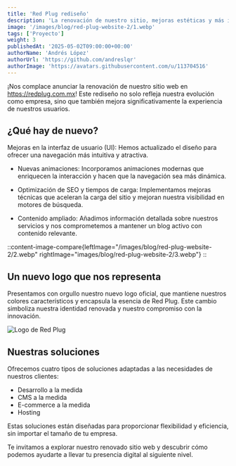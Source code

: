 ```yaml
---
title: 'Red Plug rediseño'
description: 'La renovación de nuestro sitio, mejoras estéticas y más información de los servicios'
image: '/images/blog/red-plug-website-2/1.webp'
tags: ['Proyecto']
weight: 3
publishedAt: '2025-05-02T09:00:00+00:00'
authorName: 'Andrés López'
authorUrl: 'https://github.com/andreslqr'
authorImage: 'https://avatars.githubusercontent.com/u/113704516'
---
```


​¡Nos complace anunciar la renovación de nuestro sitio web en https://redplug.com.mx! Este rediseño no solo refleja nuestra evolución como empresa, sino que también mejora significativamente la experiencia de nuestros usuarios.

## ¿Qué hay de nuevo?
Mejoras en la interfaz de usuario (UI): Hemos actualizado el diseño para ofrecer una navegación más intuitiva y atractiva.​

- Nuevas animaciones: Incorporamos animaciones modernas que enriquecen la interacción y hacen que la navegación sea más dinámica.​

- Optimización de SEO y tiempos de carga: Implementamos mejoras técnicas que aceleran la carga del sitio y mejoran nuestra visibilidad en motores de búsqueda.​

- Contenido ampliado: Añadimos información detallada sobre nuestros servicios y nos comprometemos a mantener un blog activo con contenido relevante.

::content-image-compare{leftImage="/images/blog/red-plug-website-2/2.webp" rightImage="images/blog/red-plug-website-2/3.webp"}
::

## Un nuevo logo que nos representa
Presentamos con orgullo nuestro nuevo logo oficial, que mantiene nuestros colores característicos y encapsula la esencia de Red Plug. Este cambio simboliza nuestra identidad renovada y nuestro compromiso con la innovación.​

![Logo de Red Plug](/logo/red-plug-responsive.svg)

## Nuestras soluciones
Ofrecemos cuatro tipos de soluciones adaptadas a las necesidades de nuestros clientes:​


- Desarrollo a la medida
- CMS a la medida
- E-commerce a la medida
- Hosting

Estas soluciones están diseñadas para proporcionar flexibilidad y eficiencia, sin importar el tamaño de tu empresa.​

Te invitamos a explorar nuestro renovado sitio web y descubrir cómo podemos ayudarte a llevar tu presencia digital al siguiente nivel.​

